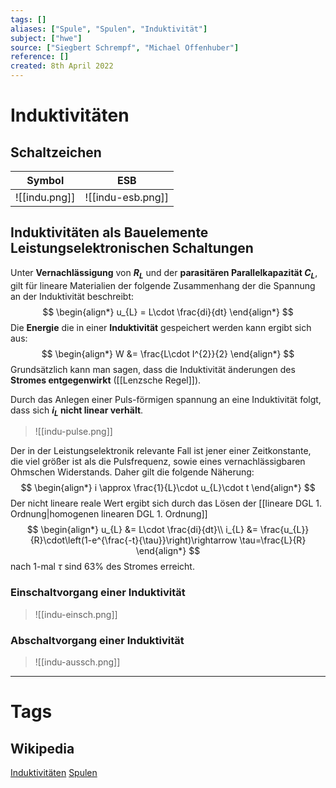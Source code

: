 ```yaml
---
tags: []
aliases: ["Spule", "Spulen", "Induktivität"]
subject: ["hwe"]
source: ["Siegbert Schrempf", "Michael Offenhuber"]
reference: []
created: 8th April 2022
---
```


# Induktivitäten
## Schaltzeichen

| Symbol        | ESB |
| ------------- | --- |
| ![[indu.png]] | ![[indu-esb.png]]    |

## Induktivitäten als Bauelemente Leistungselektronischen Schaltungen
Unter **Vernachlässigung** von **$R_{L}$** und der **parasitären Parallelkapazität $C_{L}$**, gilt für lineare Materialien der folgende Zusammenhang der die Spannung an der Induktivität beschreibt:
$$
\begin{align*}
	u_{L} = L\cdot \frac{di}{dt}
\end{align*}
$$
Die **Energie** die in einer **Induktivität** gespeichert werden kann ergibt sich aus:
$$
\begin{align*}
W &= \frac{L\cdot I^{2}}{2} 
\end{align*}
$$
Grundsätzlich kann man sagen, dass die Induktivität änderungen des **Stromes entgegenwirkt** ([[Lenzsche Regel]]).

Durch das Anlegen einer Puls-förmigen spannung an eine Induktivität folgt, dass sich **$i_{L}$ nicht linear verhält**.
>![[indu-pulse.png]]

Der in der Leistungselektronik relevante Fall ist jener einer Zeitkonstante, die viel größer ist als die Pulsfrequenz, sowie eines vernachlässigbaren Ohmschen Widerstands.
Daher gilt die folgende Näherung:
$$
\begin{align*}
i \approx \frac{1}{L}\cdot u_{L}\cdot t
\end{align*}
$$
Der nicht lineare reale Wert ergibt sich durch das Lösen der [[lineare DGL 1. Ordnung|homogenen linearen DGL 1. Ordnung]]
$$
\begin{align*}
	u_{L} &= L\cdot \frac{di}{dt}\\
	i_{L} &= \frac{u_{L}}{R}\cdot\left(1-e^{\frac{-t}{\tau}}\right)\rightarrow \tau=\frac{L}{R}
\end{align*}
$$
nach 1-mal $\tau$ sind $63\%$ des Stromes erreicht.
### Einschaltvorgang einer Induktivität
>![[indu-einsch.png]]

### Abschaltvorgang einer Induktivität
>![[indu-aussch.png]]

---
# Tags
## Wikipedia
[Induktivitäten](<https://de.wikipedia.org/wiki/Induktivit%C3%A4t_(Bauelement)>)
[Spulen](<https://de.wikipedia.org/wiki/Spule_(Elektrotechnik)>)